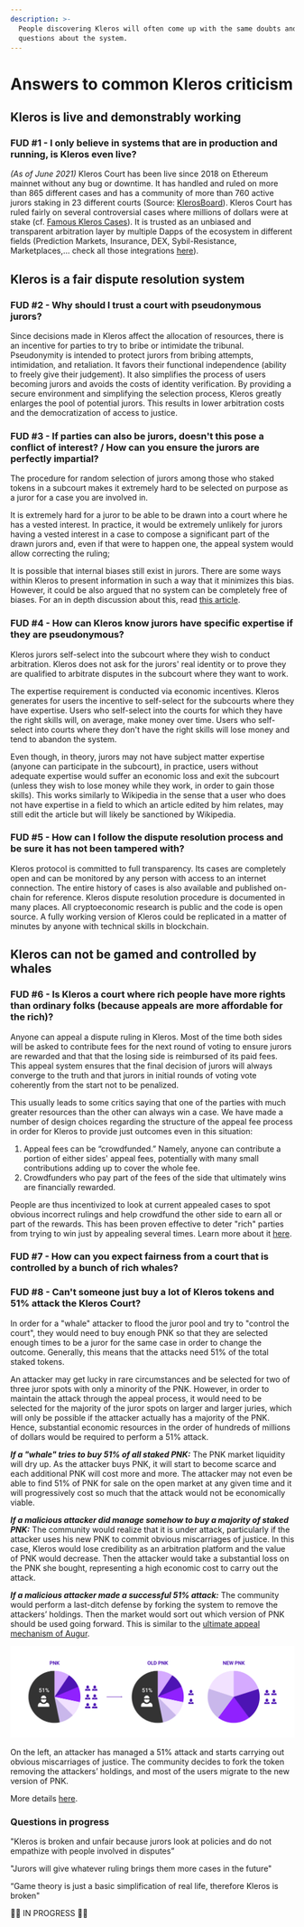 ```yaml
---
description: >-
  People discovering Kleros will often come up with the same doubts and
  questions about the system.
---
```


# Answers to common Kleros criticism

## Kleros is live and demonstrably working

### FUD \#1 - I only believe in systems that are in production and running, is Kleros even live?

_\(As of June 2021\)_ Kleros Court has been live since 2018 on Ethereum mainnet without any bug or downtime. It has handled and ruled on more than 865 different cases and has a community of more than 760 active jurors staking in 23 different courts \(Source: [KlerosBoard](http://klerosboard.com/)\). Kleros Court has ruled fairly on several controversial cases where millions of dollars were at stake \(cf. [Famous Kleros Cases](https://kleros.gitbook.io/docs/products/court/famous-kleros-cases)\). It is trusted as an unbiased and transparent arbitration layer by multiple Dapps of the ecosystem in different fields \(Prediction Markets, Insurance, DEX, Sybil-Resistance, Marketplaces,... check all those integrations [here](https://kleros.gitbook.io/docs/integrations/live-and-upcoming-integrations)\). 

## Kleros is a fair dispute resolution system

### FUD \#2 - Why should I trust a court with pseudonymous jurors?

Since decisions made in Kleros affect the allocation of resources, there is an incentive for parties to try to bribe or intimidate the tribunal. Pseudonymity is intended to protect jurors from bribing attempts, intimidation, and retaliation. It favors their functional independence \(ability to freely give their judgement\). It also simplifies the process of users becoming jurors and avoids the costs of identity verification. By providing a secure environment and simplifying the selection process, Kleros greatly enlarges the pool of potential jurors. This results in lower arbitration costs and the democratization of access to justice.

### FUD \#3 - If parties can also be jurors, doesn't this pose a conflict of interest? / How can you ensure the jurors are perfectly impartial?

The procedure for random selection of jurors among those who staked tokens in a subcourt makes it extremely hard to be selected on purpose as a juror for a case you are involved in.

It is extremely hard for a juror to be able to be drawn into a court where he has a vested interest. In practice, it would be extremely unlikely for jurors having a vested interest in a case to compose a significant part of the drawn jurors and, even if that were to happen one, the appeal system would allow correcting the ruling;

It is possible that internal biases still exist in jurors. There are some ways within Kleros to present information in such a way that it minimizes this bias. However, it could be also argued that no system can be completely free of biases. For an in depth discussion about this, read [this article](https://medium.com/kleros/kleros-and-mob-justice-can-the-wisdom-of-the-crowd-go-wrong-ef311209ea36).

### FUD \#4  - How can Kleros know jurors have specific expertise if they are pseudonymous?

Kleros jurors self-select into the subcourt where they wish to conduct arbitration. Kleros does not ask for the jurors' real identity or to prove they are qualified to arbitrate disputes in the subcourt where they want to work.

The expertise requirement is conducted via economic incentives. Kleros generates for users the incentive to self-select for the subcourts where they have expertise. Users who self-select into the courts for which they have the right skills will, on average, make money over time. Users who self-select into courts where they don't have the right skills will lose money and tend to abandon the system.

Even though, in theory, jurors may not have subject matter expertise \(anyone can participate in the subcourt\), in practice, users without adequate expertise would suffer an economic loss and exit the subcourt \(unless they wish to lose money while they work, in order to gain those skills\). This works similarly to Wikipedia in the sense that a user who does not have expertise in a field to which an article edited by him relates, may still edit the article but will likely be sanctioned by Wikipedia.

### FUD \#5 - How can I follow the dispute resolution process and be sure it has not been tampered with?

Kleros protocol is committed to full transparency. Its cases are completely open and can be monitored by any person with access to an internet connection. The entire history of cases is also available and published on-chain for reference. Kleros dispute resolution procedure is documented in many places. All cryptoeconomic research is public and the code is open source. A fully working version of Kleros could be replicated in a matter of minutes by anyone with technical skills in blockchain. 

## Kleros can not be gamed and controlled by whales

### FUD \#6 - Is Kleros a court where rich people have more rights than ordinary folks \(because appeals are more affordable for the rich\)?

Anyone can appeal a dispute ruling in Kleros. Most of the time both sides will be asked to contribute fees for the next round of voting to ensure jurors are rewarded and that that the losing side is reimbursed of its paid fees. This appeal system ensures that the final decision of jurors will always converge to the truth and that jurors in initial rounds of voting vote coherently from the start not to be penalized. 

This usually leads to some critics saying that one of the parties with much greater resources than the other can always win a case. We have made a number of design choices regarding the structure of the appeal fee process in order for Kleros to provide just outcomes even in this situation:

1. Appeal fees can be “crowdfunded.” Namely, anyone can contribute a portion of either sides' appeal fees, potentially with many small contributions adding up to cover the whole fee.
2. Crowdfunders who pay part of the fees of the side that ultimately wins are financially rewarded.

People are thus incentivized to look at current appealed cases to spot obvious incorrect rulings and help crowdfund the other side to earn all or part of the rewards. This has been proven effective to deter "rich" parties from trying to win just by appealing several times. Learn more about it [here](https://blog.kleros.io/kleros-decentralized-token-listing-appeal-fees/).

### FUD \#7 - How can you expect fairness from a court that is controlled by a bunch of rich whales?

### FUD \#8 - Can't someone just buy a lot of Kleros tokens and 51% attack the Kleros Court?

In order for a "whale" attacker to flood the juror pool and try to "control the court", they would need to buy enough PNK so that they are selected enough times to be a juror for the same case in order to change the outcome. Generally, this means that the attacks need 51% of the total staked tokens.

An attacker may get lucky in rare circumstances and be selected for two of three juror spots with only a minority of the PNK. However, in order to maintain the attack through the appeal process, it would need to be selected for the majority of the juror spots on larger and larger juries, which will only be possible if the attacker actually has a majority of the PNK. Hence, substantial economic resources in the order of hundreds of millions of dollars would be required to perform a 51% attack.  
  
_**If a "whale" tries to buy 51% of all staked PNK:**_  The PNK market liquidity will dry up. As the attacker buys PNK, it will start to become scarce and each additional PNK will cost more and more. The attacker may not even be able to find 51% of PNK for sale on the open market at any given time and it will progressively cost so much that the attack would not be economically viable.  
  
_**If a malicious attacker did manage somehow to buy a majority of staked PNK:**_  The community would realize that it is under attack, particularly if the attacker uses his new PNK to commit obvious miscarriages of justice. In this case, Kleros would lose credibility as an arbitration platform and the value of PNK would decrease. Then the attacker would take a substantial loss on the PNK she bought, representing a high economic cost to carry out the attack.

_**If a malicious attacker made a successful 51% attack:**_ The community would perform a last-ditch defense by forking the system to remove the attackers’ holdings. Then the market would sort out which version of PNK should be used going forward. This is similar to the [ultimate appeal mechanism of Augur](https://medium.com/kleros/kleros-and-augur-keeping-people-honest-on-ethereum-through-game-theory-56210457649c).

![](../../.gitbook/assets/pnk.png)

On the left, an attacker has managed a 51% attack and starts carrying out obvious miscarriages of justice. The community decides to fork the token removing the attackers’ holdings, and most of the users migrate to the new version of PNK.  
  
More details [here](https://kleros.gitbook.io/docs/pnk-token).

### Questions in progress

"Kleros is broken and unfair because jurors look at policies and do not empathize with people involved in disputes”

"Jurors will give whatever ruling brings them more cases in the future"

“Game theory is just a basic simplification of real life, therefore Kleros is broken"

🚧👷 IN PROGRESS 👷🚧

